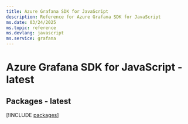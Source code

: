 ```yaml
---
title: Azure Grafana SDK for JavaScript
description: Reference for Azure Grafana SDK for JavaScript
ms.date: 03/24/2025
ms.topic: reference
ms.devlang: javascript
ms.service: grafana
---
```

# Azure Grafana SDK for JavaScript - latest
## Packages - latest
[!INCLUDE [packages](grafana-index.md)]